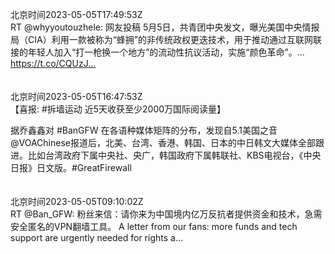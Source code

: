 北京时间2023-05-05T17:49:53Z<br>RT @whyyoutouzhele: 网友投稿
5月5日，共青团中央发文，曝光美国中央情报局（CIA）利用一款被称为“蜂拥”的非传统政权更迭技术，用于推动通过互联网联接的年轻人加入“打一枪换一个地方”的流动性抗议活动，实施“颜色革命”。… https://t.co/CQUzJ…<br><br><br>北京时间2023-05-05T16:47:53Z<br>【喜报: #拆墙运动 近5天收获至少2000万国际阅读量】

据乔鑫鑫对 #BanGFW 在各语种媒体矩阵的分布，发现自5.1美国之音@VOAChinese报道后，北美、台湾、香港、韩国、日本的中日韩文大媒体全部跟进。比如台湾政府下属中央社、央广，韩国政府下属韩联社、KBS电视台，《中央日报》日文版。#GreatFirewall<br><br><br>北京时间2023-05-05T09:10:02Z<br>RT @Ban_GFW: 粉丝来信：请你来为中国境内亿万反抗者提供资金和技术，急需安全匿名的VPN翻墙工具。
A letter from our fans: more funds and tech support are urgently needed for rights a…<br><br><br>